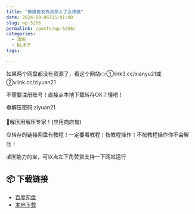 ```yaml
---
title: "傲嬌男友為我穿上了女僕裝"
date: 2024-09-06T15:01:00
slug: wp-5256
permalink: /posts/wp-5256/
categories:
  - 漫画
  - BL本子
tags:

---
```


如果两个网盘都没有资源了，看这个网站👉①link3.cc/xianyu21或②vlink.cc/ziyuan21

不需要注册账号！直接点本地下载转存OK？懂吧！

🟢解压密码:ziyuan21

🔵解压用解压专家！(应用商店有)

🟡转存的链接网盘有教程！一定要看教程！按教程操作！不按教程操作你不会解压！

💰🈶能力的宝，可以点左下角赞赏支持一下网站运行

## 📦 下载链接
- [百度网盘](https://blziyuan21.com/pay-download/5256?key=0d3de61bb5&down_id=0)
- [本地下载](https://blziyuan21.com/pay-download/5256?key=0d3de61bb5&down_id=1)

